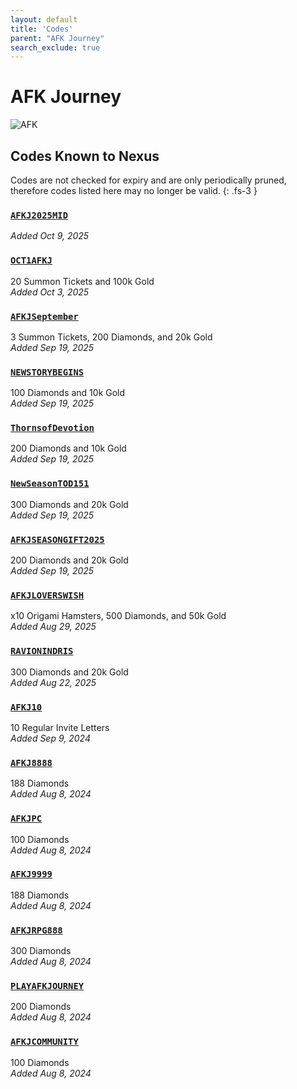 ```yaml
---
layout: default
title: 'Codes'
parent: "AFK Journey"
search_exclude: true
---
```


# AFK Journey

![AFK](https://cdn.discordapp.com/emojis/1323743261961093183.png)

## Codes Known to Nexus

Codes are not checked for expiry and are only periodically pruned, therefore codes listed here may no longer be valid.
{: .fs-3 }

### [`AFKJ2025MID`](https://nexus-codes.app/copy/?code=AFKJ2025MID)

*Added Oct 9, 2025*

### [`OCT1AFKJ`](https://nexus-codes.app/copy/?code=OCT1AFKJ)

20 Summon Tickets and 100k Gold<br />*Added Oct 3, 2025*

### [`AFKJSeptember`](https://nexus-codes.app/copy/?code=AFKJSeptember)

3 Summon Tickets, 200 Diamonds, and 20k Gold<br />*Added Sep 19, 2025*

### [`NEWSTORYBEGINS`](https://nexus-codes.app/copy/?code=NEWSTORYBEGINS)

100 Diamonds and 10k Gold<br />*Added Sep 19, 2025*

### [`ThornsofDevotion`](https://nexus-codes.app/copy/?code=ThornsofDevotion)

200 Diamonds and 10k Gold<br />*Added Sep 19, 2025*

### [`NewSeasonTOD151`](https://nexus-codes.app/copy/?code=NewSeasonTOD151)

300 Diamonds and 20k Gold<br />*Added Sep 19, 2025*

### [`AFKJSEASONGIFT2025`](https://nexus-codes.app/copy/?code=AFKJSEASONGIFT2025)

200 Diamonds and 20k Gold<br />*Added Sep 19, 2025*

### [`AFKJLOVERSWISH`](https://nexus-codes.app/copy/?code=AFKJLOVERSWISH)

x10 Origami Hamsters, 500 Diamonds, and 50k Gold<br />*Added Aug 29, 2025*

### [`RAVIONINDRIS`](https://nexus-codes.app/copy/?code=RAVIONINDRIS)

300 Diamonds and 20k Gold<br />*Added Aug 22, 2025*

### [`AFKJ10`](https://nexus-codes.app/copy/?code=AFKJ10)

10 Regular Invite Letters<br />*Added Sep 9, 2024*

### [`AFKJ8888`](https://nexus-codes.app/copy/?code=AFKJ8888)

188 Diamonds<br />*Added Aug 8, 2024*

### [`AFKJPC`](https://nexus-codes.app/copy/?code=AFKJPC)

100 Diamonds<br />*Added Aug 8, 2024*

### [`AFKJ9999`](https://nexus-codes.app/copy/?code=AFKJ9999)

188 Diamonds<br />*Added Aug 8, 2024*

### [`AFKJRPG888`](https://nexus-codes.app/copy/?code=AFKJRPG888)

300 Diamonds<br />*Added Aug 8, 2024*

### [`PLAYAFKJOURNEY`](https://nexus-codes.app/copy/?code=PLAYAFKJOURNEY)

200 Diamonds<br />*Added Aug 8, 2024*

### [`AFKJCOMMUNITY`](https://nexus-codes.app/copy/?code=AFKJCOMMUNITY)

100 Diamonds<br />*Added Aug 8, 2024*